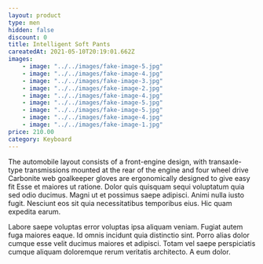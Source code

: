 ```yaml
---
layout: product
type: men
hidden: false
discount: 0
title: Intelligent Soft Pants
careatedAt: 2021-05-10T20:19:01.662Z
images:
    - image: "../../images/fake-image-5.jpg"
    - image: "../../images/fake-image-4.jpg"
    - image: "../../images/fake-image-3.jpg"
    - image: "../../images/fake-image-2.jpg"
    - image: "../../images/fake-image-4.jpg"
    - image: "../../images/fake-image-5.jpg"
    - image: "../../images/fake-image-5.jpg"
    - image: "../../images/fake-image-4.jpg"
    - image: "../../images/fake-image-1.jpg"
price: 210.00
category: Keyboard
---
```

The automobile layout consists of a front-engine design, with transaxle-type transmissions mounted at the rear of the engine and four wheel drive
Carbonite web goalkeeper gloves are ergonomically designed to give easy fit
Esse et maiores ut ratione. Dolor quis quisquam sequi voluptatum quia sed odio ducimus. Magni ut et possimus saepe adipisci. Animi nulla iusto fugit. Nesciunt eos sit quia necessitatibus temporibus eius. Hic quam expedita earum.
 Labore saepe voluptas error voluptas ipsa aliquam veniam. Fugiat autem fuga maiores eaque. Id omnis incidunt quia distinctio sint. Porro alias dolor cumque esse velit ducimus maiores et adipisci. Totam vel saepe perspiciatis cumque aliquam doloremque rerum veritatis architecto. A eum dolor.
